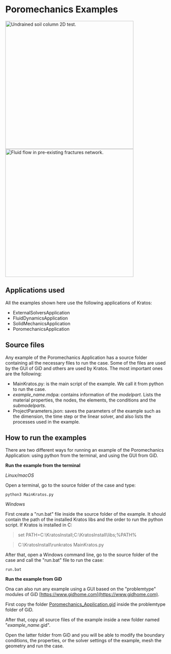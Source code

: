 # Poromechanics Examples

[<img
  src="https://github.com/KratosMultiphysics/Examples/blob/master/poromechanics/validation/undrained_soil_column_2D/data/height-pressure.png?raw=true"
  width="400"
  title="Undrained soil column 2D test.">
](https://github.com/KratosMultiphysics/Examples/tree/master/poromechanics/validation/undrained_soil_column_2D/)
[<img
  src="https://github.com/KratosMultiphysics/Examples/blob/master/poromechanics/use_cases/fluid_pumping_2D/data/intersec_pw.png?raw=true"
  width="400"
  title="Fluid flow in pre-existing fractures network.">
](https://github.com/KratosMultiphysics/Examples/tree/master/poromechanics/use_cases/fluid_pumping_2D/)

## Applications used

All the examples shown here use the following applications of Kratos:

* ExternalSolversApplication
* FluidDynamicsApplication
* SolidMechanicsApplication
* PoromechanicsApplication

## Source files

Any example of the Poromechanics Application has a source folder containing all the necessary files to run the case. Some of the files are used by the GUI of GiD and others are used by Kratos. The most important ones are the following:

* MainKratos.py: is the main script of the example. We call it from python to run the case. 
* _example\_name_.mdpa: contains information of the _modelpart_. Lists the material properties, the nodes, the elements, the conditions and the _submodelparts_.
* ProjectParameters.json: saves the parameters of the example such as the dimension, the time step or the linear solver, and also lists the processes used in the example.

## How to run the examples

There are two different ways for running an example of the Poromechanics Application: using python from the terminal, and using the GUI from GiD.

**Run the example from the terminal**

*Linux/macOS*

Open a terminal, go to the source folder of the case and type:

>
    python3 MainKratos.py

*Windows*

First create a "run.bat" file inside the source folder of the example. It should contain the path of the installed Kratos libs and the order to run the python script. If Kratos is installed in C:

> set PATH=C:\\KratosInstall;C:\\KratosInstall\\libs;%PATH%

> C:\\KratosInstall\\runkratos MainKratos.py

After that, open a Windows command line, go to the source folder of the case and call the "run.bat" file to run the case:

>
    run.bat

**Run the example from GiD**

Ona can also run any example using a GUI based on the "problemtype" modules of GiD [https://www.gidhome.com](https://www.gidhome.com).

First copy the folder [Poromechanics_Application.gid](https://github.com/KratosMultiphysics/Kratos/tree/master/applications/PoromechanicsApplication/custom_problemtype) inside the problemtype folder of GiD.

After that, copy all source files of the example inside a new folder named "_example\_name_.gid".

Open the latter folder from GiD and you will be able to modify the boundary conditions, the properties, or the solver settings of the example, mesh the geometry and run the case.
